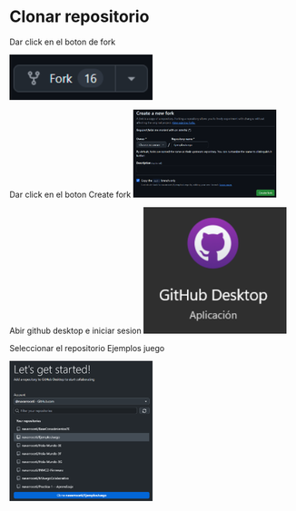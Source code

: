 # Clonar repositorio

Dar click en el boton de fork

<img src="images/fork.png" alt="alt text" width="50%" />

Dar click en el boton Create fork
<img src="images/fork-1.png" alt="alt text" width="50%" />


Abir github desktop e iniciar sesion
<img src="images/fork-2.png" alt="alt text" width="50%" />

Seleccionar el repositorio Ejemplos juego

<img src="images/fork-4.png" alt="alt text" width="50%" />